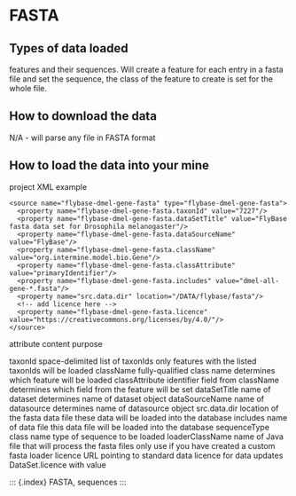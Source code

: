 # FASTA

## Types of data loaded

features and their sequences. Will create a feature for each entry in a fasta file and set the sequence, the class of the feature to create is set for the whole file.

## How to download the data

N/A - will parse any file in FASTA format

## How to load the data into your mine

project XML example

```text
<source name="flybase-dmel-gene-fasta" type="flybase-dmel-gene-fasta">
  <property name="flybase-dmel-gene-fasta.taxonId" value="7227"/>
  <property name="flybase-dmel-gene-fasta.dataSetTitle" value="FlyBase fasta data set for Drosophila melanogaster"/>
  <property name="flybase-dmel-gene-fasta.dataSourceName" value="FlyBase"/>
  <property name="flybase-dmel-gene-fasta.className" value="org.intermine.model.bio.Gene"/>
  <property name="flybase-dmel-gene-fasta.classAttribute" value="primaryIdentifier"/>
  <property name="flybase-dmel-gene-fasta.includes" value="dmel-all-gene-*.fasta"/>
  <property name="src.data.dir" location="/DATA/flybase/fasta"/>
  <!-- add licence here -->
  <property name="flybase-dmel-gene-fasta.licence" value="https://creativecommons.org/licenses/by/4.0/"/>
</source>
```

attribute content purpose

taxonId space-delimited list of taxonIds only features with the listed taxonIds will be loaded className fully-qualified class name determines which feature will be loaded classAttribute identifier field from className determines which field from the feature will be set dataSetTitle name of dataset determines name of dataset object dataSourceName name of datasource determines name of datasource object src.data.dir location of the fasta data file these data will be loaded into the database includes name of data file this data file will be loaded into the database sequenceType class name type of sequence to be loaded loaderClassName name of Java file that will process the fasta files only use if you have created a custom fasta loader licence URL pointing to standard data licence for data updates DataSet.licence with value

::: {.index} FASTA, sequences :::

